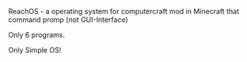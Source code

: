 ReachOS - a operating system for computercraft mod in Minecraft that command promp (not GUI-Interface)

Only 6 programs.

Only Simple OS!
